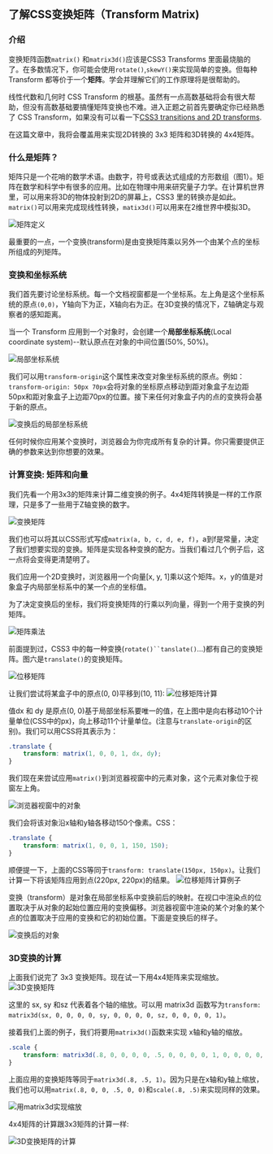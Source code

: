 ## 了解CSS变换矩阵（Transform Matrix)

### 介绍

变换矩阵函数`matrix()` 和`matrix3d()`应该是CSS3 Transforms 里面最烧脑的了。在多数情况下，你可能会使用`rotate()`,`skewY()`来实现简单的变换。但每种 Transform 都等价于一个**矩阵**。学会并理解它们的工作原理将是很帮助的。

线性代数和几何时 CSS Transform 的根基。虽然有一点高数基础将会有很大帮助，但没有高数基础要搞懂矩阵变换也不难。进入正题之前首先要确定你已经熟悉了 CSS Transform，如果没有可以看一下[CSS3 transitions and 2D transforms](https://dev.opera.com/articles/css3-transitions-and-2d-transforms/).

在这篇文章中，我将会覆盖用来实现2D转换的 3x3 矩阵和3D转换的 4x4矩阵。 

### 什么是矩阵？

矩阵只是一个花哨的数学术语。由数字，符号或表达式组成的方形数组（图1）。矩阵在数学和科学中有很多的应用。比如在物理中用来研究量子力学。在计算机世界里，可以用来将3D的物体投射到2D的屏幕上，CSS3 里的转换亦是如此。`matrix()`可以用来完成现线性转换，`matix3d()`可以用来在2维世界中模拟3D。

![矩阵定义](./resources/matrix0.png)


最重要的一点，一个变换(transform)是由变换矩阵乘以另外一个由某个点的坐标所组成的列矩阵。

### 变换和坐标系统

我们首先要讨论坐标系统。每一个文档视窗都是一个坐标系。左上角是这个坐标系统的原点`(0,0)`，Y轴向下为正，X轴向右为正。在3D变换的情况下，Z轴确定与观察者的感知距离。

当一个 Transform 应用到一个对象时，会创建一个**局部坐标系统**(Local coordinate system)--默认原点在对象的中间位置(50%, 50%)。

![局部坐标系统](.\resources\2.png)

我们可以用`transform-origin`这个属性来改变对象坐标系统的原点。例如：`transform-origin: 50px 70px`会将对象的坐标原点移动到距对象盒子左边距50px和距对象盒子上边距70px的位置。接下来任何对象盒子内的点的变换将会基于新的原点。

![变换后的局部坐标系统](.\resources\4.png)

任何时候你应用某个变换时，浏览器会为你完成所有复杂的计算。你只需要提供正确的参数来达到你想要的效果。

### 计算变换: 矩阵和向量

我们先看一个用3x3的矩阵来计算二维变换的例子。4x4矩阵转换是一样的工作原理，只是多了一些用于Z轴变换的数字。 

![变换矩阵](./resources/matrix1.png)

我们也可以将其以CSS形式写成`matrix(a, b, c, d, e, f)`，a到f是常量，决定了我们想要实现的变换。矩阵是实现各种变换的配方。当我们看过几个例子后，这一点将会变得更清楚明了。

我们应用一个2D变换时，浏览器用一个向量[x, y, 1]乘以这个矩阵。x，y的值是对象盒子内局部坐标系中的某一个点的坐标值。

为了决定变换后的坐标，我们将变换矩阵的行乘以列向量，得到一个用于变换的列矩阵。

![矩阵乘法](./resources/matrix2.png)

前面提到过，CSS3 中的每一种变换(`rotate()``tanslate()`...)都有自己的变换矩阵。图六是`translate()`的变换矩阵。

![位移矩阵](./resources/matrix3.png)

让我们尝试将某盒子中的原点(0, 0)平移到(10, 11):
![位移矩阵计算](./resources/matrix4.png)

值dx 和 dy 是原点(0, 0)基于局部坐标系要唯一的值，在上图中是向右移动10个计量单位(CSS中的px)，向上移动11个计量单位。(注意与`translate-origin`的区别)。我们可以用CSS将其表示为：

```css
.translate {
    transform: matrix(1, 0, 0, 1, dx, dy);
}
```

我们现在来尝试应用`matrix()`到浏览器视窗中的元素对象，这个元素对象位于视窗左上角。

![浏览器视窗中的对象](.\resources\4b.png)

我们会将该对象沿x轴和y轴各移动150个像素。CSS：

```css
.translate {
    transform: matrix(1, 0, 0, 1, 150, 150);
}
```

顺便提一下，上面的CSS等同于`transform: translate(150px, 150px)`。让我们计算一下将该矩阵应用到点(220px, 220px)的结果。
![位移矩阵计算例子](./resources/matrix5.png)

变换（transform）是对象在局部坐标系中变换前后的映射。在视口中渲染点的位置取决于从对象的起始位置应用的变换偏移。浏览器视窗中渲染的某个对象的某个点的位置取决于应用的变换和它的初始位置。下面是变换后的样子。

![变换后的对象](.\resources\7b.png)

### 3D变换的计算

上面我们说完了 3x3 变换矩阵。现在试一下用4x4矩阵来实现缩放。
![3D变换矩阵](./resources/matrix6.png)

这里的 sx, sy 和sz 代表着各个轴的缩放。可以用 matrix3d 函数写为`transform: matrix3d(sx, 0, 0, 0, 0, sy, 0, 0, 0, 0, sz, 0, 0, 0, 0, 1)`。

接着我们上面的例子，我们将要用`matrix3d()`函数来实现 x轴和y轴的缩放。

```css
.scale {
    transform: matrix3d(.8, 0, 0, 0, 0, .5, 0, 0, 0, 0, 1, 0, 0, 0, 0, 1)
}
```

上面应用的变换矩阵等同于`matrix3d(.8, .5, 1)`。因为只是在x轴和y轴上缩放，我们也可以用`matrix(.8, 0, 0, .5, 0, 0)`和`scale(.8, .5)`来实现同样的效果。

![用matrix3d实现缩放](.\resources\9b.png)

4x4矩阵的计算跟3x3矩阵的计算一样:

![3D变换矩阵的计算](./resources/matrix7.png)